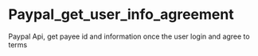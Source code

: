 # Paypal_get_user_info_agreement
Paypal Api, get payee id and information once the user login and agree to terms 
